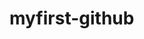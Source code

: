 # myfirst-github
<template>
  <div class="blogAdd wrap blog">
      <form role="form" @submit.prevent="blogadd">
        <div class="form-group">
            <label for="name">名称</label>
            <input type="text" class="form-control" v-model="title" id="name" placeholder="请输入标题">
        </div>
        <div class="form-group">
            <label for="inputfile">请输入文章内容</label>
            <textarea  class="form-control" cols="30" rows="10" v-model="body"></textarea>
        </div>
        <button type="submit" class="btn btn-default">提交</button>{{success}}
        </form>
  </div>

</template>

<script>
export default {
  name: 'blogAdd',
  data(){
      return{
          title:"",
          body:"",
          success:""
      }
  },
  methods:{
    blogadd(){
        // let _this = this;
        // let xhr = new XMLHttpRequest();
        // xhr.open('POST','https://www.hzbiz.net/1203/vueapi/blogadd.php',true);
        // xhr.setRequestHeader("Content-Type","application/x-www-form-urlencoded");
        let data="title="+this.title+"&body="+this.body+"&action=1";
        // xhr.send(data);
        // xhr.onreadystatechange=function(){
        //     if(this.status==200 && this.readyState == 4){
        //         let json = JSON.parse(this.responseText);
        //         _this.success = json.message;
        //     }
        // }    
        this.axios.post("https://www.hzbiz.net/1203/vueapi/blogadd.php",data)
        .then(
            (text)=>{
                console.log(text)
                this.success = text.data.message
            }
        )
        .catch(
            (err)=>{
                console.log(err)
            }
        )
    }
  },
  props:{
      msg:String
  }
}
</script>


<style scoped>

</style>

